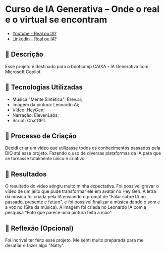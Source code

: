 # Curso de IA Generativa – Onde o real e o virtual se encontram

- [Youtube - Real ou IA?](https://youtu.be/Rr_DOgzc_es)
- [Linkedin - Real ou IA?](https://www.exemplo.com)


## 📒 Descrição
Esse projeto é destinado para o bootcamp CAIXA - IA Generativa com Microsoft Copilot.

## 🤖 Tecnologias Utilizadas
- Música "Mente Sintética": Brev.ai;
- Imagem da pintura: Leonardo.Ai;
- Vídeo: HeyGen;
- Narração: ElevenLabs;
- Script: ChatGPT.


## 🧐 Processo de Criação
Decidi criar um vídeo que utilizasse todos os conhecimentos passados pela DIO até esse projeto. Fazendo o uso de diversas plataformas de IA para que se tornasse totalmente único e criativo.

## 🚀 Resultados
O resultado do vídeo atingiu muito minha expectativa. Foi possível gravar o vídeo de um jeito que pude transformar ele em avatar no Hey Gen. A letra da música foi criada pela IA enviando o prompt de "Falar sobre IA no passado, presente e futuro", e foi possível finalizar a música dando o som e a voz no (Site da música). A imagem foi criada no Leonardo IA com a pesquisa "Foto que parece uma pintura feita a mão".

## 💭 Reflexão (Opcional)
Foi incrível ter feito esse projeto. Me senti muito preparada para me desafiar e fazer algo "Natty".
